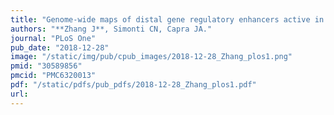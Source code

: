 ```yaml
---
title: "Genome-wide maps of distal gene regulatory enhancers active in the human placenta"
authors: "**Zhang J**, Simonti CN, Capra JA."
journal: "PLoS One"
pub_date: "2018-12-28"
image: "/static/img/pub/cpub_images/2018-12-28_Zhang_plos1.png"
pmid: "30589856"
pmcid: "PMC6320013"
pdf: "/static/pdfs/pub_pdfs/2018-12-28_Zhang_plos1.pdf"
url: 
---
```

